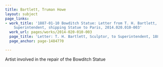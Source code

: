 ```yaml
---
title: Bartlett, Truman Howe
layout: subject
page_links:
- work_title: '1887-01-10 Bowditch Statue: Letter from T. H. Bartlett, Sculptor, to
    Superintendent, shipping Statue to Paris, 2014.020.010-003'
  work_url: pages/works/2014-020-010-003
  page_title: 'Letter: T. H. Bartlett, Sculptor, to Superintendent, 1887'
  page_anchor: page-1484770

---
```

<p>Artist involved in the repair of the Bowditch Statue</p>